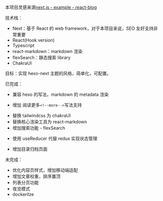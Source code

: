 本项目灵感来源[next.js - example - react-blog](https://github.com/vercel/next.js/tree/canary/examples/blog-starter-typescript)

技术栈：

- Next：基于 React 的 web framework，对于本项目来说，SEO 友好支持非常重要
- React(Hook version)
- Typescript
- react-markdown：markdown 渲染
- flexSearch：静态搜索 library
- ChakraUI

目标：实现 hexo-next 主题的风格，简单化，可配置。

已完成：

- 兼容 hexo 的写法，markdown 的 metadata 渲染

* 增加 阅读更多`<!--more-->`写法支持

- 替换 tailwindcss 为 chakraUI
- 替换核心渲染工具为 react-markdown
- 增加搜索功能 - flexSearch

* 使用 useReducer 代替 redux 实现状态管理

- 增加目录归档页面

未完成：

- 优化内容页样式，增加移动端适配
- 增加文章权重，排序置顶
- 列表分页功能
- 夜览模式
- dockerilze
